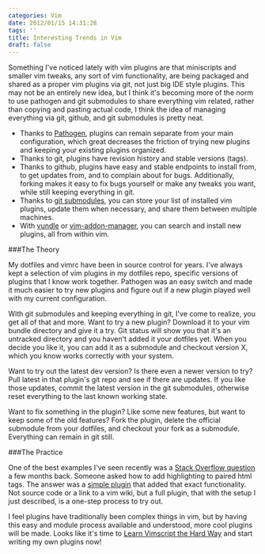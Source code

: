 ```yaml
---
categories: Vim
date: 2012/01/15 14:31:28
tags: ''
title: Interesting Trends in Vim
draft: false
---
```


Something I've noticed lately with vim plugins are that miniscripts and smaller
vim tweaks, any sort of vim functionality, are being packaged and shared as
a proper vim plugins via git, not just big IDE style plugins. This may not be an
entirely new idea, but I think it's becoming more of the norm to use pathogen
and git submodules to share everything vim related, rather than copying and
pasting actual code, I think the idea of managing everything via git, github,
and git submodules is pretty neat.

* Thanks to [Pathogen][1], plugins can remain separate from your main
  configuration, which great decreases the friction of trying new plugins and
  keeping your existing plugins organized.
* Thanks to git, plugins have revision history and stable versions (tags).
* Thanks to github, plugins have easy and stable endpoints to install from, to
  get updates from, and to complain about for bugs. Additionally, forking makes
  it easy to fix bugs yourself or make any tweaks you want, while still keeping
  everything in git.
* Thanks to [git submodules][2], you can store your list of installed vim
  plugins, update them when necessary, and share them between multiple machines.
* With [vundle][3] or [vim-addon-manager][4], you can search and install new
  plugins, all from within vim.

###The Theory

My dotfiles and vimrc have been in source control for years. I've always kept
a selection of vim plugins in my dotfiles repo, specific versions of plugins
that I know work together. Pathogen was an easy switch and made it much easier
to try new plugins and figure out if a new plugin played well with my current
configuration.

With git submodules and keeping everything in git, I've come to realize, you get
all of that and more. Want to try a new plugin? Download it to your vim bundle
directory and give it a try. Git status will show you that it's an untracked
directory and you haven't added it your dotfiles yet. When you decide you like
it, you can add it as a submodule and checkout version X, which you know works
correctly with your system. 

Want to try out the latest dev version? Is there even a newer version to try?
Pull latest in that plugin's git repo and see if there are updates. If you like
those updates, commit the latest version in the git submodules, otherwise reset
everything to the last known working state.

Want to fix something in the plugin? Like some new features, but want to keep
some of the old features? Fork the plugin, delete the official submodule from
your dotfiles, and checkout your fork as a submodule. Everything can remain in
git still.

###The Practice

One of the best examples I've seen recently was a [Stack Overflow question][5]
a few months back. Someone asked how to add highlighting to paired html tags.
The answer was a [simple plugin][6] that added that exact functionality. Not
source code or a link to a vim wiki, but a full plugin, that with the setup
I just described, is a one-step process to try out.

I feel plugins have traditionally been complex things in vim, but by having this
easy and module process available and understood, more cool plugins will be
made. Looks like it's time to [Learn Vimscript the Hard Way][7] and start
writing my own plugins now!


[1]: https://github.com/tpope/vim-pathogen
[2]: http://vimcasts.org/episodes/synchronizing-plugins-with-git-submodules-and-pathogen/
[3]: https://github.com/gmarik/vundle
[4]: https://github.com/MarcWeber/vim-addon-manager
[5]: http://stackoverflow.com/questions/8168320/can-vim-highlight-matching-html-tags-like-notepad
[6]: https://github.com/gregsexton/MatchTag
[7]: http://learnvimscriptthehardway.stevelosh.com/
